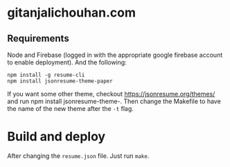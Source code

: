 # gitanjalichouhan.com



## Requirements

Node and Firebase (logged in with the appropriate google firebase account to enable deployment). And the following:

```
npm install -g resume-cli
npm install jsonresume-theme-paper
```

If you want some other theme, checkout https://jsonresume.org/themes/ and run npm install jsonresume-theme-<name-of-the-theme>. Then change the Makefile to have the name of the new theme after the `-t` flag. 
  
  
# Build and deploy

After changing the `resume.json` file. Just run `make`. 
